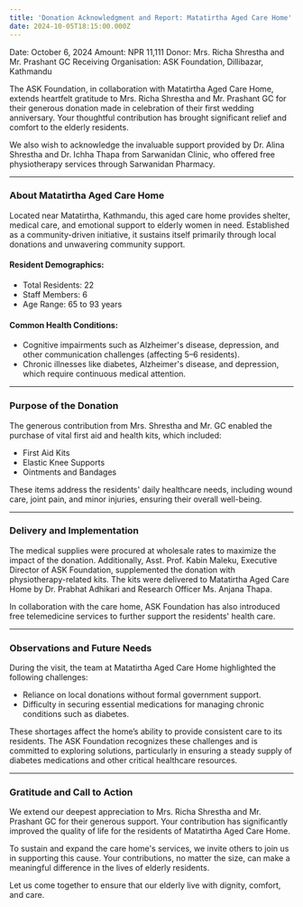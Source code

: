 ```yaml
---
title: 'Donation Acknowledgment and Report: Matatirtha Aged Care Home'
date: 2024-10-05T18:15:00.000Z
---
```


Date: October 6, 2024
Amount: NPR 11,111
Donor: Mrs. Richa Shrestha and Mr. Prashant GC
Receiving Organisation: ASK Foundation, Dillibazar, Kathmandu

The ASK Foundation, in collaboration with Matatirtha Aged Care Home, extends heartfelt gratitude to Mrs. Richa Shrestha and Mr. Prashant GC for their generous donation made in celebration of their first wedding anniversary. Your thoughtful contribution has brought significant relief and comfort to the elderly residents.

We also wish to acknowledge the invaluable support provided by Dr. Alina Shrestha and Dr. Ichha Thapa from Sarwanidan Clinic, who offered free physiotherapy services through Sarwanidan Pharmacy.

***

### About Matatirtha Aged Care Home

Located near Matatirtha, Kathmandu, this aged care home provides shelter, medical care, and emotional support to elderly women in need. Established as a community-driven initiative, it sustains itself primarily through local donations and unwavering community support.

#### Resident Demographics:

* Total Residents: 22
* Staff Members: 6
* Age Range: 65 to 93 years

#### Common Health Conditions:

* Cognitive impairments such as Alzheimer's disease, depression, and other communication challenges (affecting 5–6 residents).
* Chronic illnesses like diabetes, Alzheimer's disease, and depression, which require continuous medical attention.

***

### Purpose of the Donation

The generous contribution from Mrs. Shrestha and Mr. GC enabled the purchase of vital first aid and health kits, which included:

* First Aid Kits
* Elastic Knee Supports
* Ointments and Bandages

These items address the residents' daily healthcare needs, including wound care, joint pain, and minor injuries, ensuring their overall well-being.

***

### Delivery and Implementation

The medical supplies were procured at wholesale rates to maximize the impact of the donation. Additionally, Asst. Prof. Kabin Maleku, Executive Director of ASK Foundation, supplemented the donation with physiotherapy-related kits. The kits were delivered to Matatirtha Aged Care Home by Dr. Prabhat Adhikari and Research Officer Ms. Anjana Thapa.

In collaboration with the care home, ASK Foundation has also introduced free telemedicine services to further support the residents' health care.

***

### Observations and Future Needs

During the visit, the team at Matatirtha Aged Care Home highlighted the following challenges:

* Reliance on local donations without formal government support.
* Difficulty in securing essential medications for managing chronic conditions such as diabetes.

These shortages affect the home’s ability to provide consistent care to its residents. The ASK Foundation recognizes these challenges and is committed to exploring solutions, particularly in ensuring a steady supply of diabetes medications and other critical healthcare resources.

***

### Gratitude and Call to Action

We extend our deepest appreciation to Mrs. Richa Shrestha and Mr. Prashant GC for their generous support. Your contribution has significantly improved the quality of life for the residents of Matatirtha Aged Care Home.

To sustain and expand the care home's services, we invite others to join us in supporting this cause. Your contributions, no matter the size, can make a meaningful difference in the lives of elderly residents.

Let us come together to ensure that our elderly live with dignity, comfort, and care.
